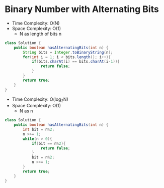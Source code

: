 # Binary Number with Alternating Bits

- Time Complexity: O(N)
- Space Complexity: O(1)
  - N as length of bits n

```java
class Solution {
    public boolean hasAlternatingBits(int n) {
        String bits = Integer.toBinaryString(n);
        for(int i = 1; i < bits.length(); i++){
            if(bits.charAt(i) == bits.charAt(i-1)){
                return false;
            }
        }
        return true;
    }
}
```

- Time Complexity: O(log<sub>2</sub>N)
- Space Complexity: O(1)
  - N as n

```java
class Solution {
    public boolean hasAlternatingBits(int n) {
        int bit = n%2;
        n >>= 1;
        while(n > 0){
            if(bit == n%2){
                return false;
            }
            bit = n%2;
            n >>= 1;
        }
        return true;
    }
}
```
